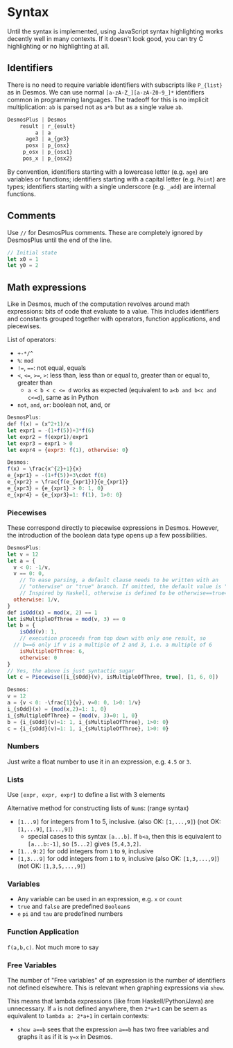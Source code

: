 # Syntax

Until the syntax is implemented, using JavaScript syntax highlighting works decently well in many contexts. If it doesn't look good, you can try C highlighting or no highlighting at all.

## Identifiers

There is no need to require variable identifiers with subscripts like `P_{list}` as in Desmos. We can use normal `[a-zA-Z_][a-zA-Z0-9_]*` identifiers common in programming languages. The tradeoff for this is no implicit multiplication: `ab` is parsed not as `a*b` but as a single value `ab`.

```js
DesmosPlus | Desmos
    result | r_{esult}
         a | a
      age3 | a_{ge3}
      posx | p_{osx}
     p_osx | p_{osx1}
     pos_x | p_{osx2}
```

By convention, identifiers starting with a lowercase letter (e.g. `age`) are variables or functions; identifiers starting with a capital letter (e.g. `Point`) are types; identifiers starting with a single underscore (e.g. `_add`) are internal functions.

## Comments

Use `//` for DesmosPlus comments. These are completely ignored by DesmosPlus until the end of the line.

```js
// Initial state
let x0 = 1
let y0 = 2
```

## Math expressions

Like in Desmos, much of the computation revolves around math expressions: bits of code that evaluate to a value. This includes identifiers and constants grouped together with operators, function applications, and piecewises.

List of operators:

- `+-*/^`
- `%`: `mod`
- `!=`, `==`: not equal, equals
- `<`, `<=`, `>=`, `>`: less than, less than or equal to, greater than or equal to, greater than
  - `a < b < c <= d` works as expected (equivalent to `a<b and b<c and c<=d`), same as in Python
- `not`, `and`, `or`: boolean not, and, or

```js
DesmosPlus:
def f(x) = (x^2+1)/x
let expr1 = -(1+f(5))+3*f(6)
let expr2 = f(expr1)/expr1
let expr3 = expr1 > 0
let expr4 = {expr3: f(1), otherwise: 0}

Desmos:
f(x) = \frac{x^{2}+1}{x}
e_{xpr1} = -(1+f(5))+3\cdot f(6)
e_{xpr2} = \frac{f(e_{xpr1})}{e_{xpr1}}
e_{xpr3} = {e_{xpr1} > 0: 1, 0}
e_{xpr4} = {e_{xpr3}=1: f(1), 1>0: 0}
```

### Piecewises

These correspond directly to piecewise expressions in Desmos. However, the introduction of the boolean data type opens up a few possibilities.

```js
DesmosPlus:
let v = 12
let a = {
  v < 0: -1/v,
  v == 0: 0,
	// To ease parsing, a default clause needs to be written with an
	// "otherwise" or "true" branch. If omitted, the default value is "undefined"
	// Inspired by Haskell, otherwise is defined to be otherwise==true==(1>0)
  otherwise: 1/v,
}
def isOdd(x) = mod(x, 2) == 1
let isMultipleOfThree = mod(v, 3) == 0
let b = {
	isOdd(v): 1,
	// execution proceeds from top down with only one result, so
  // b==6 only if v is a multiple of 2 and 3, i.e. a multiple of 6
	isMultipleOfThree: 6,
	otherwise: 0
}
// Yes, the above is just syntactic sugar
let c = Piecewise([i_{sOdd}(v), isMultipleOfThree, true], [1, 6, 0])

Desmos:
v = 12
a = {v < 0: -\frac{1}{v}, v=0: 0, 1>0: 1/v}
i_{sOdd}(x) = {mod(x,2)=1: 1, 0}
i_{sMultipleOfThree} = {mod(v, 3)=0: 1, 0}
b = {i_{sOdd}(v)=1: 1, i_{sMultipleOfThree}, 1>0: 0}
c = {i_{sOdd}(v)=1: 1, i_{sMultipleOfThree}, 1>0: 0}
```

### Numbers

Just write a float number to use it in an expression, e.g. `4.5` or `3`.

### Lists

Use `[expr, expr, expr]` to define a list with 3 elements

Alternative method for constructing lists of `Num`s: (range syntax)
- `[1...9]` for integers from 1 to 5, inclusive. (also OK: `[1,...,9]`) (not OK: `[1,...9]`, `[1...,9]`)
  - special cases to this syntax `[a...b]`. If `b<a`, then this is equivalent to `[a...b:-1]`,
    so `[5...2]` gives `[5,4,3,2]`.
- `[1...9:2]` for odd integers from `1` to `9`, inclusive
- `[1,3...9]` for odd integers from `1` to `9`, inclusive  (also OK: `[1,3,...,9]`) (not OK: `[1,3,5,...,9]`)

### Variables

- Any variable can be used in an expression, e.g. `x` or `count`
- `true` and `false` are predefined `Boolean`s
- `e` `pi` and `tau` are predefined numbers

### Function Application

`f(a,b,c)`. Not much more to say

### Free Variables

The number of "Free variables" of an expression is the number of identifiers not defined elsewhere. This is relevant when graphing expressions via `show`.

This means that lambda expressions (like from Haskell/Python/Java) are unnecessary. If `a` is not defined anywhere, then `2*a+1` can be seem as equivalent to `lambda a: 2*a+1` in certain contexts:

  - `show a==b` sees that the expression `a==b` has two free variables and graphs it as if it is `y=x` in Desmos.
